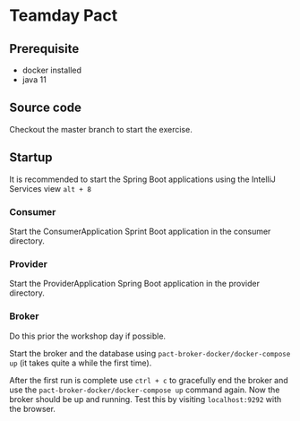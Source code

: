 # Teamday Pact 
## Prerequisite
 * docker installed
 * java 11 
 ## Source code
 Checkout the master branch to start the exercise.
 ## Startup
 It is recommended to start the Spring Boot applications using the IntelliJ Services view `alt + 8`
 ### Consumer
 Start the ConsumerApplication Sprint Boot application in the consumer directory.
 ### Provider
 Start the ProviderApplication Spring Boot application in the provider directory.
 ### Broker
 Do this prior the workshop day if possible.
  
  
Start the broker and the database using 
 `pact-broker-docker/docker-compose up` (it takes quite a while the first time).
 
 
 After the first run is complete use `ctrl + c` to gracefully end the broker and use the `pact-broker-docker/docker-compose up` command again. Now the broker should be up and running.
 Test this by visiting `localhost:9292` with the browser.
 